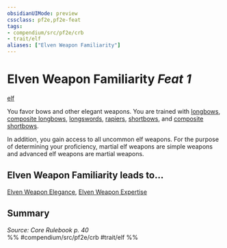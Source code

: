 ```yaml
---
obsidianUIMode: preview
cssclass: pf2e,pf2e-feat
tags:
- compendium/src/pf2e/crb
- trait/elf
aliases: ["Elven Weapon Familiarity"]
---
```

# Elven Weapon Familiarity  *Feat 1*  
[elf](../../Rules/traits/elf.md)  


You favor bows and other elegant weapons. You are trained with [longbows](../equipment/items/longbow.md), [composite longbows](../equipment/items/composite-longbow.md), [longswords](../equipment/items/longsword.md), [rapiers](../equipment/items/rapier.md), [shortbows](../equipment/items/shortbow.md), and [composite shortbows](../equipment/items/composite-shortbow.md).

In addition, you gain access to all uncommon elf weapons. For the purpose of determining your proficiency, martial elf weapons are simple weapons and advanced elf weapons are martial weapons.

## Elven Weapon Familiarity leads to...

[Elven Weapon Elegance](elven-weapon-elegance.md), [Elven Weapon Expertise](elven-weapon-expertise.md)

## Summary

*Source: Core Rulebook p. 40*  
%% #compendium/src/pf2e/crb #trait/elf %%